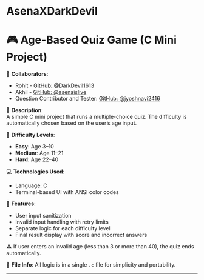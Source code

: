 # AsenaXDarkDevil
# 🎮 Age-Based Quiz Game (C Mini Project)

👥 **Collaborators**:  
- Rohit - [GitHub: @DarkDevil1613](https://github.com/DarkDevil1613)  
- Akhil - [GitHub: @asenaislive](https://github.com/asenaislive)  
- Question Contributor and Tester: [GitHub: @jyoshnavi2416](https://github.com/jyoshnavi2416)  

📌 **Description**:  
A simple C mini project that runs a multiple-choice quiz. The difficulty is automatically chosen based on the user’s age input.

🧠 **Difficulty Levels**:
- **Easy**: Age 3–10  
- **Medium**: Age 11–21  
- **Hard**: Age 22–40  

💻 **Technologies Used**:
- Language: C  
- Terminal-based UI with ANSI color codes

🚀 **Features**:
- User input sanitization
- Invalid input handling with retry limits
- Separate logic for each difficulty level
- Final result display with score and incorrect answers

⚠️ If user enters an invalid age (less than 3 or more than 40), the quiz ends automatically.

📂 **File Info**:
All logic is in a single `.c` file for simplicity and portability.

---
